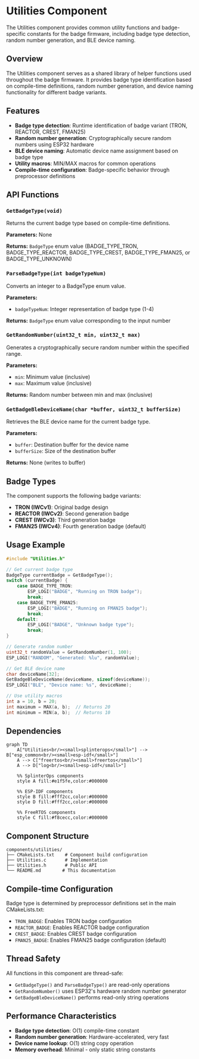 # Utilities Component

The Utilities component provides common utility functions and badge-specific constants for the badge firmware, including badge type detection, random number generation, and BLE device naming.

## Overview

The Utilities component serves as a shared library of helper functions used throughout the badge firmware. It provides badge type identification based on compile-time definitions, random number generation, and device naming functionality for different badge variants.

## Features

- **Badge type detection**: Runtime identification of badge variant (TRON, REACTOR, CREST, FMAN25)
- **Random number generation**: Cryptographically secure random numbers using ESP32 hardware
- **BLE device naming**: Automatic device name assignment based on badge type
- **Utility macros**: MIN/MAX macros for common operations
- **Compile-time configuration**: Badge-specific behavior through preprocessor definitions

## API Functions

### `GetBadgeType(void)`
Returns the current badge type based on compile-time definitions.

**Parameters:** None

**Returns:** `BadgeType` enum value (BADGE_TYPE_TRON, BADGE_TYPE_REACTOR, BADGE_TYPE_CREST, BADGE_TYPE_FMAN25, or BADGE_TYPE_UNKNOWN)

### `ParseBadgeType(int badgeTypeNum)`
Converts an integer to a BadgeType enum value.

**Parameters:**
- `badgeTypeNum`: Integer representation of badge type (1-4)

**Returns:** `BadgeType` enum value corresponding to the input number

### `GetRandomNumber(uint32_t min, uint32_t max)`
Generates a cryptographically secure random number within the specified range.

**Parameters:**
- `min`: Minimum value (inclusive)
- `max`: Maximum value (inclusive)

**Returns:** Random number between min and max (inclusive)

### `GetBadgeBleDeviceName(char *buffer, uint32_t bufferSize)`
Retrieves the BLE device name for the current badge type.

**Parameters:**
- `buffer`: Destination buffer for the device name
- `bufferSize`: Size of the destination buffer

**Returns:** None (writes to buffer)

## Badge Types

The component supports the following badge variants:

- **TRON (IWCv1)**: Original badge design
- **REACTOR (IWCv2)**: Second generation badge
- **CREST (IWCv3)**: Third generation badge  
- **FMAN25 (IWCv4)**: Fourth generation badge (default)

## Usage Example

```c
#include "Utilities.h"

// Get current badge type
BadgeType currentBadge = GetBadgeType();
switch (currentBadge) {
    case BADGE_TYPE_TRON:
        ESP_LOGI("BADGE", "Running on TRON badge");
        break;
    case BADGE_TYPE_FMAN25:
        ESP_LOGI("BADGE", "Running on FMAN25 badge");
        break;
    default:
        ESP_LOGI("BADGE", "Unknown badge type");
        break;
}

// Generate random number
uint32_t randomValue = GetRandomNumber(1, 100);
ESP_LOGI("RANDOM", "Generated: %lu", randomValue);

// Get BLE device name
char deviceName[32];
GetBadgeBleDeviceName(deviceName, sizeof(deviceName));
ESP_LOGI("BLE", "Device name: %s", deviceName);

// Use utility macros
int a = 10, b = 20;
int maximum = MAX(a, b);  // Returns 20
int minimum = MIN(a, b);  // Returns 10
```

## Dependencies

```mermaid
graph TD
    A["Utilities<br/><small>splinterops</small>"] --> B["esp_common<br/><small>esp-idf</small>"]
    A --> C["freertos<br/><small>freertos</small>"]
    A --> D["log<br/><small>esp-idf</small>"]
    
    %% SplinterOps components
    style A fill:#e1f5fe,color:#000000
    
    %% ESP-IDF components
    style B fill:#fff2cc,color:#000000
    style D fill:#fff2cc,color:#000000
    
    %% FreeRTOS components
    style C fill:#f8cecc,color:#000000
```

## Component Structure

```
components/utilities/
├── CMakeLists.txt    # Component build configuration
├── Utilities.c       # Implementation
├── Utilities.h       # Public API
└── README.md        # This documentation
```

## Compile-time Configuration

Badge type is determined by preprocessor definitions set in the main CMakeLists.txt:

- `TRON_BADGE`: Enables TRON badge configuration
- `REACTOR_BADGE`: Enables REACTOR badge configuration  
- `CREST_BADGE`: Enables CREST badge configuration
- `FMAN25_BADGE`: Enables FMAN25 badge configuration (default)

## Thread Safety

All functions in this component are thread-safe:
- `GetBadgeType()` and `ParseBadgeType()` are read-only operations
- `GetRandomNumber()` uses ESP32's hardware random number generator
- `GetBadgeBleDeviceName()` performs read-only string operations

## Performance Characteristics

- **Badge type detection**: O(1) compile-time constant
- **Random number generation**: Hardware-accelerated, very fast
- **Device name lookup**: O(1) string copy operation
- **Memory overhead**: Minimal - only static string constants
